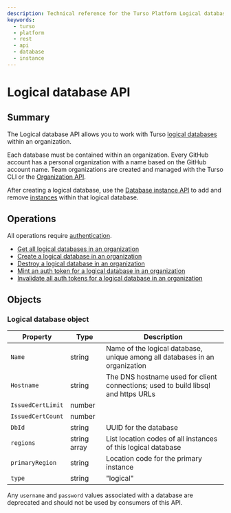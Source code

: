 ```yaml
---
description: Technical reference for the Turso Platform Logical database REST API.
keywords:
  - turso
  - platform
  - rest
  - api
  - database
  - instance
---
```


# Logical database API

## Summary

The Logical database API allows you to work with Turso [logical databases]
within an organization.

Each database must be contained within an organization. Every GitHub account has
a personal organization with a name based on the GitHub account name. Team
organizations are created and managed with the Turso CLI or the [Organization
API].

After creating a logical database, use the [Database instance API] to add and
remove [instances] within that logical database.

## Operations

All operations require [authentication].

- [Get all logical databases in an organization](/reference/platform-rest-api/database/get-databases-in-org)
- [Create a logical database in an organization](/reference/platform-rest-api/database/create-database-in-org)
- [Destroy a logical database in an organization](/reference/platform-rest-api/database/destroy-database-in-org)
- [Mint an auth token for a logical database in an organization](/reference/platform-rest-api/database/mint-token-for-database-in-org)
- [Invalidate all auth tokens for a logical database in an organization](/reference/platform-rest-api/database/invalidate-all-tokens-for-database-in-org)

## Objects

### Logical database object

| Property | Type | Description |
| --- | --- | --- |
| `Name` | string | Name of the logical database, unique among all databases in an organization |
| `Hostname` | string | The DNS hostname used for client connections; used to build libsql and https URLs |
| `IssuedCertLimit` | number |  |
| `IssuedCertCount` | number |  |
| `DbId` | string | UUID for the database |
| `regions` | string array | List location codes of all instances of this logical database |
| `primaryRegion` | string | Location code for the primary instance |
| `type` | string | "logical" |

Any `username` and `password` values associated with a database are deprecated
and should not be used by consumers of this API.


[logical databases]: /concepts#logical-database
[Organization API]: /reference/platform-rest-api/organization
[Database instance API]: /reference/platform-rest-api/instance
[instances]: /concepts#instance
[authentication]: /reference/platform-rest-api/#authentication
